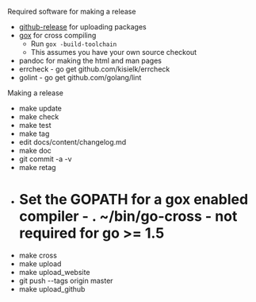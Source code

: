 Required software for making a release
  * [github-release](https://github.com/aktau/github-release) for uploading packages
  * [gox](https://github.com/mitchellh/gox) for cross compiling
    * Run `gox -build-toolchain`
    * This assumes you have your own source checkout
  * pandoc for making the html and man pages
  * errcheck - go get github.com/kisielk/errcheck
  * golint - go get github.com/golang/lint

Making a release
  * make update
  * make check
  * make test
  * make tag
  * edit docs/content/changelog.md
  * make doc
  * git commit -a -v
  * make retag
  * # Set the GOPATH for a gox enabled compiler - . ~/bin/go-cross - not required for go >= 1.5
  * make cross
  * make upload
  * make upload_website
  * git push --tags origin master
  * make upload_github

